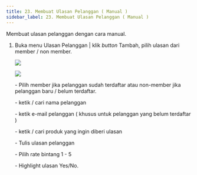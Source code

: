 ```yaml
---
title: 23. Membuat Ulasan Pelanggan ( Manual )
sidebar_label: 23. Membuat Ulasan Pelanggan ( Manual )
---
```

M﻿embuat ulasan pelanggan dengan cara manual. 

1. B﻿uka menu Ulasan Pelanggan | klik *button* Tambah, pilih ulasan dari member / non member.

   ![](/img/23.-ulasan-pelanggan_member_update.png)

   ![](/img/23.-ulasan-pelanggan-non-member-.png)

   \-﻿ Pilih member jika pelanggan sudah terdaftar atau non-member jika pelanggan baru / belum terdaftar.

   \-﻿ ketik / cari nama pelanggan

   \-﻿ ketik e-mail pelanggan ( khusus untuk pelanggan yang belum terdaftar )

   \-﻿ ketik / cari produk yang ingin diberi ulasan

   \-﻿ Tulis ulasan pelanggan

   \-﻿ Pilih rate bintang 1 - 5

   \-﻿ Highlight ulasan Yes/No.
